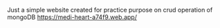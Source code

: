 Just a simple website created for practice purpose on crud operation of mongoDB
https://medi-heart-a74f9.web.app/
